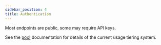 ```yaml
---
sidebar_position: 4
title: Authentication
---
```


Most endpoints are public, some may require API keys.

See the [pool](pools) documentation for details of the current usage tiering system.
